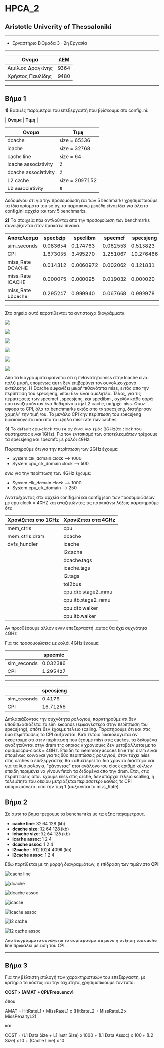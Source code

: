 # HPCA_2
## Aristotle Univerity of Thessaloniki

---
* Εργαστήριο Β Ομαδα 3 - 2η Εργασία

---
| **Ονομα**       | ΑΕΜ          |
| --- | -------------- |
| Αιμίλιος Δραγκίνης | 9364 |
| Χρήστος Παυλίδης | 9480 |

---
## Βήμα 1
**1)**
Βασικές παράμετροι του επεξεργαστή που βρίσκουμε στο config.ini:

| **Ονομα** |  **Τιμη** |


|   **Ονομα**| **Τιμη** 
|---|---
|  dcache | size = 65536   
|  icache | size = 32768
|  cache line | size = 64
|  icache associativity |2 
|  dcache associativity|2
|L2 cache| size = 2097152
|L2 associativity|8

Δεδομένου οτι για την προσομοίωση και των 5 bechmarks χρησιμοποιούμε τα ίδια ορίσματα του se.py, τα παραπάνω μεγέθη είναι ίδια για όλα τα config.ini αρχεία και των 5 benchmarks.


**2)**
Tα στοιχεία που αντλούνται απο την προσομοίωση των benchmarks συνοψίζονται στον πρακάτω πίνακα.

|  Aποτελεσμα    | specbzip  | speclibm| specmcf|specsjeng
|---|---|---|---|---
|sim_seconds| 0.083654| 0.174763| 0.062553| 0.513823
|CPI| 1.673085 |3.495270| 1.251067 |10.276466
|miss_Rate DCACHE|0.014312| 0.0060972| 0.002062| 0.121831
|miss_Rate ICACHE|0.000075| 0.000095| 0.019032| 0.000020
|miss_Rate L2cache| 0.295247 |0.999940| 0.067668| 0.999978
---
Στο σημείο αυτό παρατίθενται τα αντίστοιχα διαγράμματα.


![](https://user-images.githubusercontent.com/57071317/101175480-e2c6e780-364d-11eb-9f90-930c5d1c0489.png)

![](https://user-images.githubusercontent.com/57071317/101175495-e6f30500-364d-11eb-9ab5-1bd08530591e.png)

![](https://user-images.githubusercontent.com/57071317/101175509-ebb7b900-364d-11eb-87b7-2e81cfc59141.png)

![](https://user-images.githubusercontent.com/57071317/101175523-ee1a1300-364d-11eb-8bf9-8794df128a6d.png)

![](https://user-images.githubusercontent.com/57071317/101175528-ef4b4000-364d-11eb-87ba-d6b8679f51c5.png0)

![](https://user-images.githubusercontent.com/57071317/101175528-ef4b4000-364d-11eb-87ba-d6b8679f51c5.png)


Απο τα διαγράμματα φαίνεται ότι η πιθανότητα miss στην Icache είναι πολύ μικρή, επομένως αυτη δεν επιβαρύνει τον συνολικο χρόνο εκτέλεσης. Η Dcache εμφανίζει μικρή πιθανότητα miss, εκτός απο την περίπτωση του specsjeng, όπου δεν είναι αμελητέα. Τέλος, για τις περιπτώσεις των specmcf , specsjeng, και speclibm , σχεδόν κάθε φορά που αναζητούνταν ένα δεδομένο στην L2 cache, υπήρχε miss. Οσον αφορα το CPI, όλα τα benchmarks εκτός απο το specsjeng, διατήρησαν χαμηλή την τιμή του. Το μεγάλο CPI σην περίπτωση του specsjeng δικαιολογείται και απο το υψηλο miss rate των caches.

**3)**
To default cpu-clock του se.py έιναι για εμάς 2GHz(το clock του συστηματος ειναι 1GHz). Για τον εντοπισμό των αποτελεσμάτων τρέχουμε τα specsjeng και specmfc με ρολόι 4GHz.

Παρατηρούμε ότι για την περίπτωση των 2GHz έχουμε:
*  System.clk_domain.clock   -->  1000
* System.cpu_clk_domain.clock --> 500

ενω για την περίπτωση των 4GHz έχουμε:
* System.clk_domain.clock --> 1000
* System.cpu_clk_domain --> 250

Aνατρέχοντας στα αρχεία conifig.ini και config.json των προσομοιώσεων με cpu-clock = 4GHZ  και αναζητώντας τις παραπάνω λέξεις παρατηρούμε ότι:

|Xρονίζεται στο 1GHz| Χρονίζεται στα 4GHz
|---|---
|mem_ctrls|cpu
|mem_ctrls.dram|dcache
|dvfs_hundler|icache
||l2cache
||dcache.tags
||icache.tags
||l2.tags
||tol2bus
||cpu.dtb.stage2_mmu
||cpu.itb.stage2_mmu
||cpu.dtb.walker
||cpu.itb.walker

Αν προσθέσουμε αλλον εναν επεξεργαστή ,αυτος θα έχει συχνότητα 4GHz

Για τις προσομοιώσεις με ρολόι 4GHz έχουμε:

||specmfc
|---|--
|sim_seconds|0.032386
|CPI|1.295427
---
||specsjeng
|---|---
|sim_seconds|0.4178
|CPI|16.71256

Διπλασιάζοντας την συχνότητα ρολογιού, παρατηρούμε οτι δεν υποδιπλασιάζεται το sim_seconds (εμφανέστερα στην περίπτωση του specsjeng), οπότε δεν έχουμε τελειο scaling. Παρατηρούμε ότι και στις δυο περιπτώσεις το CPI αυξάνεται. Κατι τέτοιο δικαιολογείται αν σκεφτούμε οτι στην περίπτωση που έχουμε miss στις caches, τα δεδομένα αναζητούνται στην dram της οποιας ο χρονισμος δεν μεταβάλλεται με το ορισμα cpu-clock = 4GHz. Επειδη το memmory accces time της dram ειναι επομένως κοινο και για τις δύο περιπτώσεις ρολογιού, όταν τύχει miss στις caches ο επεξεργαστης θα καθυστερεί το ίδιο χρονικό διάστημα και για τα δυο ρολογια, "χάνοντας" ετσι ανάλογο του clock αριθμό κύκλων επειδη περιμένει να γίνουν fetch τα δεδομένα απο την dram. Ετσι, στις περιπτώσεις όπου έχουμε miss στις cache, δεν υπάρχει τέλειο scalling, η τελειότητα του οποίου μετριάζεται περισσοτερο καθώς το CPI απομακρύνεται απο την τιμή 1 (αυξάνεται to miss_Rate).


## Βήμα 2

Σε αυτο το βημα τρεχουμε τα benchamrks με τις εξης παραμετρους. 
* **cache line**: 32 64 128 (kb)
* **dcache size**: 32 64 128 (kb)
* **ichache size**: 32 64 128 (kb)
* **icache assoc**: 1 2 4
* **dcache assoc**: 1 2 4
* **l2cache** : 512 1024 4096 (kb)
* **l2cache assoc**: 1 2 4 

Εδω παρτίθεται με τη μορφή διαγραμμάτων, η επίδραση των τιμών στο **CPI**

![cache line](https://user-images.githubusercontent.com/57071317/101175464-dfcbf700-364d-11eb-89ba-582174ee68a6.png)


![dcache](https://user-images.githubusercontent.com/57071317/101175485-e490ab00-364d-11eb-825e-9174db90cf86.png)


![dcache assoc](https://user-images.githubusercontent.com/57071317/101175492-e5c1d800-364d-11eb-834a-b6c707cfb1d8.png)


![icache](https://user-images.githubusercontent.com/57071317/101175505-e9edf580-364d-11eb-90e3-ed4fa24d0560.png)

![icache assoc](https://user-images.githubusercontent.com/57071317/101177435-75688600-3650-11eb-94a6-6362d5a7d8d5.jpg)


![l2 cache](https://user-images.githubusercontent.com/57071317/101175513-ec504f80-364d-11eb-8d53-ff0e974b225a.png)


![l2 cache assoc](https://user-images.githubusercontent.com/57071317/101175519-ed817c80-364d-11eb-97e9-b761402b12dc.png)


Απο διαγράμματα συνάγεται το συμπέρασμα ότι μονο η αυξηση του cache line προκαλέι μείωση του CPI.

---

## Βήμα 3

Για την βέλτιστη επιλογή των χαρακτηριστικών του επεξεργαστη, με κριτήριο το κόστος και την ταχύτητα, χρησιμοποιούμε τον τύπο:

 **COST x (AMAT + CPI/Frequency)**

όπου

ΑΜΑΤ = HitRateL1 + MissRateL1 x (HitRateL2 + MissRateL2 x MissPenaltyL2)

και 

COST = (L1 Data Size + L1 Instr Size) x 1000 + (L1 Data Assoc) x 100 + (L2 Size) x 10 + (Cache Line) x 10

